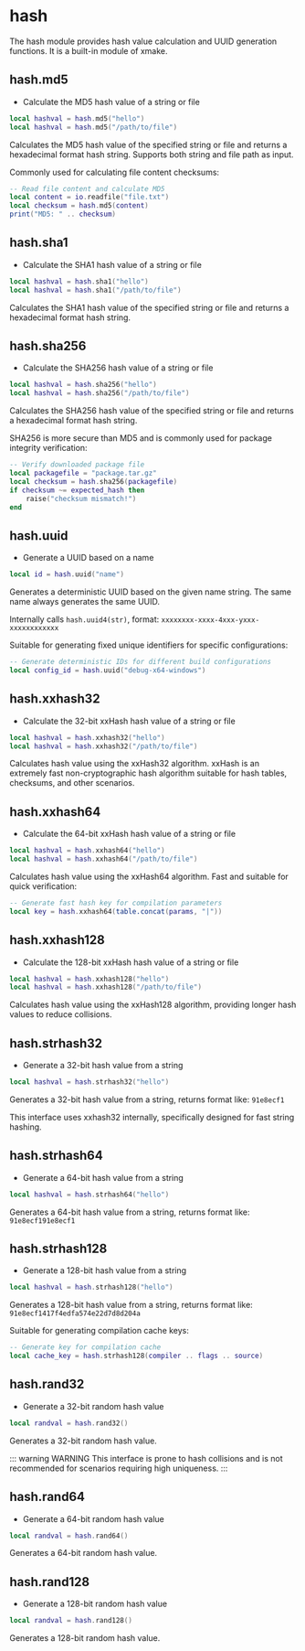 
# hash

The hash module provides hash value calculation and UUID generation functions. It is a built-in module of xmake.

## hash.md5

- Calculate the MD5 hash value of a string or file

```lua
local hashval = hash.md5("hello")
local hashval = hash.md5("/path/to/file")
```

Calculates the MD5 hash value of the specified string or file and returns a hexadecimal format hash string. Supports both string and file path as input.

Commonly used for calculating file content checksums:

```lua
-- Read file content and calculate MD5
local content = io.readfile("file.txt")
local checksum = hash.md5(content)
print("MD5: " .. checksum)
```

## hash.sha1

- Calculate the SHA1 hash value of a string or file

```lua
local hashval = hash.sha1("hello")
local hashval = hash.sha1("/path/to/file")
```

Calculates the SHA1 hash value of the specified string or file and returns a hexadecimal format hash string.

## hash.sha256

- Calculate the SHA256 hash value of a string or file

```lua
local hashval = hash.sha256("hello")
local hashval = hash.sha256("/path/to/file")
```

Calculates the SHA256 hash value of the specified string or file and returns a hexadecimal format hash string.

SHA256 is more secure than MD5 and is commonly used for package integrity verification:

```lua
-- Verify downloaded package file
local packagefile = "package.tar.gz"
local checksum = hash.sha256(packagefile)
if checksum ~= expected_hash then
    raise("checksum mismatch!")
end
```

## hash.uuid

- Generate a UUID based on a name

```lua
local id = hash.uuid("name")
```

Generates a deterministic UUID based on the given name string. The same name always generates the same UUID.

Internally calls `hash.uuid4(str)`, format: `xxxxxxxx-xxxx-4xxx-yxxx-xxxxxxxxxxxx`

Suitable for generating fixed unique identifiers for specific configurations:

```lua
-- Generate deterministic IDs for different build configurations
local config_id = hash.uuid("debug-x64-windows")
```

## hash.xxhash32

- Calculate the 32-bit xxHash hash value of a string or file

```lua
local hashval = hash.xxhash32("hello")
local hashval = hash.xxhash32("/path/to/file")
```

Calculates hash value using the xxHash32 algorithm. xxHash is an extremely fast non-cryptographic hash algorithm suitable for hash tables, checksums, and other scenarios.

## hash.xxhash64

- Calculate the 64-bit xxHash hash value of a string or file

```lua
local hashval = hash.xxhash64("hello")
local hashval = hash.xxhash64("/path/to/file")
```

Calculates hash value using the xxHash64 algorithm. Fast and suitable for quick verification:

```lua
-- Generate fast hash key for compilation parameters
local key = hash.xxhash64(table.concat(params, "|"))
```

## hash.xxhash128

- Calculate the 128-bit xxHash hash value of a string or file

```lua
local hashval = hash.xxhash128("hello")
local hashval = hash.xxhash128("/path/to/file")
```

Calculates hash value using the xxHash128 algorithm, providing longer hash values to reduce collisions.

## hash.strhash32

- Generate a 32-bit hash value from a string

```lua
local hashval = hash.strhash32("hello")
```

Generates a 32-bit hash value from a string, returns format like: `91e8ecf1`

This interface uses xxhash32 internally, specifically designed for fast string hashing.

## hash.strhash64

- Generate a 64-bit hash value from a string

```lua
local hashval = hash.strhash64("hello")
```

Generates a 64-bit hash value from a string, returns format like: `91e8ecf191e8ecf1`

## hash.strhash128

- Generate a 128-bit hash value from a string

```lua
local hashval = hash.strhash128("hello")
```

Generates a 128-bit hash value from a string, returns format like: `91e8ecf1417f4edfa574e22d7d8d204a`

Suitable for generating compilation cache keys:

```lua
-- Generate key for compilation cache
local cache_key = hash.strhash128(compiler .. flags .. source)
```

## hash.rand32

- Generate a 32-bit random hash value

```lua
local randval = hash.rand32()
```

Generates a 32-bit random hash value.

::: warning WARNING
This interface is prone to hash collisions and is not recommended for scenarios requiring high uniqueness.
:::

## hash.rand64

- Generate a 64-bit random hash value

```lua
local randval = hash.rand64()
```

Generates a 64-bit random hash value.

## hash.rand128

- Generate a 128-bit random hash value

```lua
local randval = hash.rand128()
```

Generates a 128-bit random hash value.

